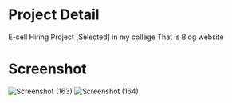 # Project Detail 
E-cell Hiring Project [Selected] in my college That is Blog website
# Screenshot
![Screenshot (163)](https://github.com/guptaravimp/E-cell-Project/assets/142169363/8d1bfdec-a428-4c95-99f5-cf3b42aa45b0)
![Screenshot (164)](https://github.com/guptaravimp/E-cell-Project/assets/142169363/7dfd3ca3-1e41-443f-9d01-2615ba8644c2)
